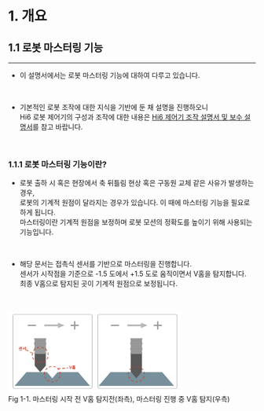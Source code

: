 # 1. 개요
## 1.1 로봇 마스터링 기능
---

- 이 설명서에서는 로봇 마스터링 기능에 대하여 다루고 있습니다. 

<br>

- 기본적인 로봇 조작에 대한 지식을 기반에 둔 채 설명을 진행하오니 <br>
  Hi6 로봇 제어기의 구성과 조작에 대한 내용은 [Hi6 제어기 조작 설명서 및 보수 설명서](https://hrbook-hrc.web.app/#/)를 참고 바랍니다.

<br>

### 1.1.1 로봇 마스터링 기능이란?

- 로봇 출하 시 혹은 현장에서 축 뒤틀림 현상 혹은 구동원 교체 같은 사유가 발생하는 경우,<br>
  로봇의 기계적 원점이 달라지는 경우가 있습니다. 이 때에 마스터링 기능을 필요로하게 됩니다.<br>
  마스터링이란 기계적 원점을 보정하며 로봇 모션의 정확도를 높이기 위해 사용되는 기능입니다.

<br>

- 해당 문서는 접촉식 센서를 기반으로 마스터링을 진행합니다. <br>
  센서가 시작점을 기준으로 -1.5 도에서 +1.5 도로 움직이면서 V홈을 탐지합니다. <br>
  최종 V홈으로 탐지된 곳이 기계적 원점으로 보정됩니다.
<br>
<br>
<img src="../00_img/12_mastering_concept.PNG" width="70%">
<br>Fig 1-1. 마스터링 시작 전 V홈 탐지전(좌측), 마스터링 진행 중 V홈 탐지(우측)
